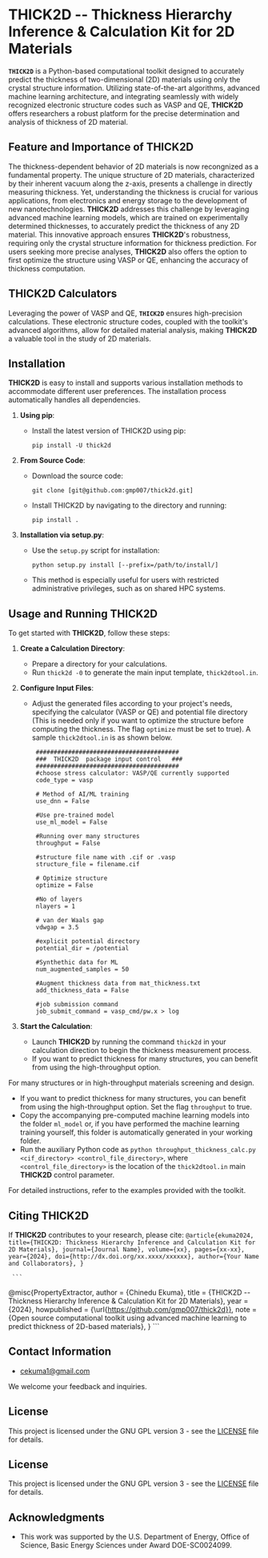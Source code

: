 # THICK2D -- Thickness Hierarchy Inference & Calculation Kit for 2D Materials

**`THICK2D`** is a Python-based computational toolkit designed to accurately predict the thickness of two-dimensional (2D) materials using only the crystal structure information. Utilizing state-of-the-art algorithms, advanced machine learning architecture, and integrating seamlessly with widely recognized electronic structure codes such as VASP and QE, **THICK2D** offers researchers a robust platform for the precise determination and analysis of thickness of 2D material.

## Feature and Importance of THICK2D
The thickness-dependent behavior of 2D materials is now recongnized as a fundamental property. The unique structure of 2D materials, characterized by their inherent vacuum along the z-axis, presents a challenge in directly measuring thickness. Yet, understanding the thickness is crucial for various applications, from electronics and energy storage to the development of new nanotechnologies. **THICK2D** addresses this challenge by leveraging advanced machine learning models, which are trained on experimentally determined thicknesses, to accurately predict the thickness of any 2D material. This innovative approach ensures **THICK2D**'s robustness, requiring only the crystal structure information for thickness prediction. For users seeking more precise analyses, **THICK2D** also offers the option to first optimize the structure using VASP or QE, enhancing the accuracy of thickness computation.


## THICK2D Calculators
Leveraging the power of VASP and QE, **`THICK2D`** ensures high-precision calculations. These electronic structure codes, coupled with the toolkit's advanced algorithms, allow for detailed material analysis, making **THICK2D** a valuable tool in the study of 2D materials.

## Installation
**THICK2D** is easy to install and supports various installation methods to accommodate different user preferences. The installation process automatically handles all dependencies.

1. **Using pip**:
   - Install the latest version of THICK2D using pip:
     ```
     pip install -U thick2d
     ```

2. **From Source Code**:
   - Download the source code:
     ```
     git clone [git@github.com:gmp007/thick2d.git]
     ```
   - Install THICK2D by navigating to the directory and running:
     ```
     pip install .
     ```

3. **Installation via setup.py**:
   - Use the `setup.py` script for installation:
     ```
     python setup.py install [--prefix=/path/to/install/]
     ```
   - This method is especially useful for users with restricted administrative privileges, such as on shared HPC systems.

## Usage and Running THICK2D

To get started with **THICK2D**, follow these steps:

1. **Create a Calculation Directory**:
   - Prepare a directory for your calculations.
   - Run `thick2d -0` to generate the main input template, `thick2dtool.in`.

2. **Configure Input Files**:
   - Adjust the generated files according to your project's needs, specifying the calculator (VASP or QE) and potential file directory (This is needed only if you want to optimize the structure before computing the thickness. The flag `optimize` must be set to true). A sample `thick2dtool.in` is as shown below.
     ```
      ########################################
      ###  THICK2D  package input control   ###
      ########################################
      #choose stress calculator: VASP/QE currently supported
      code_type = vasp
      
      # Method of AI/ML training
      use_dnn = False
      
      #Use pre-trained model
      use_ml_model = False
      
      #Running over many structures
      throughput = False
      
      #structure file name with .cif or .vasp
      structure_file = filename.cif
      
      # Optimize structure
      optimize = False
      
      #No of layers
      nlayers = 1
      
      # van der Waals gap
      vdwgap = 3.5
      
      #explicit potential directory
      potential_dir = /potential
      
      #Synthethic data for ML
      num_augmented_samples = 50
      
      #Augment thickness data from mat_thickness.txt
      add_thickness_data = False
      
      #job submission command
      job_submit_command = vasp_cmd/pw.x > log
     ```

3. **Start the Calculation**:
   - Launch **THICK2D** by running the command `thick2d` in your calculation direction to begin the thickness measurement process.
   - If you want to predict thickness for many structures, you can benefit from using the high-throughput option. 

For many structures or in high-throughput materials screening and design.

   - If you want to predict thickness for many structures, you can benefit from using the high-throughput option. Set the flag `throughput` to true.
   - Copy the accompanying pre-computed machine learning models into the folder `ml_model` or, if you have performed the machine learning training yourself, this folder is automatically generated in your working folder.
   - Run the auxiliary Python code as `python throughput_thickness_calc.py <cif_directory> <control_file_directory>`, where `<control_file_directory>` is the location of the `thick2dtool.in` main **THICK2D** control parameter.

For detailed instructions, refer to the examples provided with the toolkit.

## Citing THICK2D
If **THICK2D** contributes to your research, please cite:
     ```
   @article{ekuma2024,
   title={THICK2D: Thickness Hierarchy Inference and Calculation Kit for 2D Materials},
   journal={Journal Name},
   volume={xx},
   pages={xx-xx},
   year={2024},
   doi={http://dx.doi.org/xx.xxxx/xxxxxx},
   author={Your Name and Collaborators},
   }
     ```
     
     ```
   @misc{PropertyExtractor,
     author = {Chinedu Ekuma},
     title = {THICK2D -- Thickness Hierarchy Inference & Calculation Kit for 2D Materials},
     year = {2024},
     howpublished = {\url{https://github.com/gmp007/thick2d}},
     note = {Open source computational toolkit using advanced machine learning to predict thickness of 2D-based materials},
   }
     ```

## Contact Information
- [cekuma1@gmail.com](mailto:cekuma1@gmail.com)

We welcome your feedback and inquiries.

## License
This project is licensed under the GNU GPL version 3 - see the [LICENSE](LICENSE) file for details.

## License

This project is licensed under the GNU GPL version 3 - see the [LICENSE](LICENSE) file for details.

## Acknowledgments
- This work was supported by the U.S. Department of Energy, Office of Science, Basic Energy Sciences under Award DOE-SC0024099.
